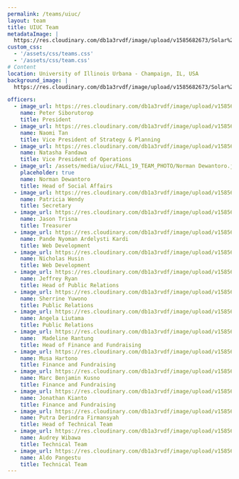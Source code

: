 ```yaml
---
permalink: /teams/uiuc/
layout: team
title: UIUC Team
metadataImage: |
  https://res.cloudinary.com/db1a3rvdf/image/upload/v1585682673/Solar%20Chapter%20Website/teams_page/uiuc/FALL_19_TEAM_PHOTO/uiuc_team_ohwtk1.jpg
custom_css:
  - '/assets/css/teams.css'
  - '/assets/css/team.css'
# Content
location: University of Illinois Urbana - Champaign, IL, USA
background_image: |
  https://res.cloudinary.com/db1a3rvdf/image/upload/v1585682673/Solar%20Chapter%20Website/teams_page/uiuc/FALL_19_TEAM_PHOTO/uiuc_team_ohwtk1.jpg

officers:
  - image_url: https://res.cloudinary.com/db1a3rvdf/image/upload/v1585682489/Solar%20Chapter%20Website/teams_page/uiuc/FALL_19_TEAM_PHOTO/Peter_Siborutorop_fjejfq.jpg
    name: Peter Siborutorop
    title: President
  - image_url: https://res.cloudinary.com/db1a3rvdf/image/upload/v1585682480/Solar%20Chapter%20Website/teams_page/uiuc/FALL_19_TEAM_PHOTO/Naomi_Tan_oytlsu.jpg
    name: Naomi Tan
    title: Vice President of Strategy & Planning
  - image_url: https://res.cloudinary.com/db1a3rvdf/image/upload/v1585682481/Solar%20Chapter%20Website/teams_page/uiuc/FALL_19_TEAM_PHOTO/Natasha_Fandawa_ltgjmm.jpg
    name: Natasha Fandawa
    title: Vice President of Operations
  - image_url: /assets/media/uiuc/FALL_19_TEAM_PHOTO/Norman Dewantoro.jpg
    placeholder: true
    name: Norman Dewantoro
    title: Head of Social Affairs
  - image_url: https://res.cloudinary.com/db1a3rvdf/image/upload/v1585682483/Solar%20Chapter%20Website/teams_page/uiuc/FALL_19_TEAM_PHOTO/Patricia_Wendy_b30zaf.jpg
    name: Patricia Wendy
    title: Secretary
  - image_url: https://res.cloudinary.com/db1a3rvdf/image/upload/v1585682489/Solar%20Chapter%20Website/teams_page/uiuc/FALL_19_TEAM_PHOTO/Jason_Trisna_wy5hnt.jpg
    name: Jason Trisna
    title: Treasurer
  - image_url: https://res.cloudinary.com/db1a3rvdf/image/upload/v1585682487/Solar%20Chapter%20Website/teams_page/uiuc/FALL_19_TEAM_PHOTO/Ardel_vmqarw.jpg
    name: Pande Nyoman Ardelysti Kardi
    title: Web Development
  - image_url: https://res.cloudinary.com/db1a3rvdf/image/upload/v1585682485/Solar%20Chapter%20Website/teams_page/uiuc/FALL_19_TEAM_PHOTO/Nicholas_Husin_r6thsv.jpg
    name: Nicholas Husin
    title: Web Development
  - image_url: https://res.cloudinary.com/db1a3rvdf/image/upload/v1585682484/Solar%20Chapter%20Website/teams_page/uiuc/FALL_19_TEAM_PHOTO/Jeffrey_Ryan_l5fvug.jpg
    name: Jeffrey Ryan
    title: Head of Public Relations
  - image_url: https://res.cloudinary.com/db1a3rvdf/image/upload/v1585682487/Solar%20Chapter%20Website/teams_page/uiuc/FALL_19_TEAM_PHOTO/Sherrine_Yuwono_degbn5.jpg
    name: Sherrine Yuwono    
    title: Public Relations
  - image_url: https://res.cloudinary.com/db1a3rvdf/image/upload/v1585682483/Solar%20Chapter%20Website/teams_page/uiuc/FALL_19_TEAM_PHOTO/Angela_Liutama_rauvkk.jpg
    name: Angela Liutama
    title: Public Relations
  - image_url: https://res.cloudinary.com/db1a3rvdf/image/upload/v1585682480/Solar%20Chapter%20Website/teams_page/uiuc/FALL_19_TEAM_PHOTO/Madeline_Rantung_nw08wu.jpg
    name:  Madeline Rantung
    title: Head of Finance and Fundraising
  - image_url: https://res.cloudinary.com/db1a3rvdf/image/upload/v1585682483/Solar%20Chapter%20Website/teams_page/uiuc/FALL_19_TEAM_PHOTO/Musa_Hartono_apzgsv.jpg
    name: Musa Hartono
    title: Finance and Fundraising
  - image_url: https://res.cloudinary.com/db1a3rvdf/image/upload/v1585682488/Solar%20Chapter%20Website/teams_page/uiuc/FALL_19_TEAM_PHOTO/Ben_Kusno_nx99v5.jpg
    name: Marc Benjamin Kusno
    title: Finance and Fundraising
  - image_url: https://res.cloudinary.com/db1a3rvdf/image/upload/v1585682486/Solar%20Chapter%20Website/teams_page/uiuc/FALL_19_TEAM_PHOTO/Jon_Kianto_uzfmuv.jpg
    name: Jonathan Kianto
    title: Finance and Fundraising
  - image_url: https://res.cloudinary.com/db1a3rvdf/image/upload/v1585682485/Solar%20Chapter%20Website/teams_page/uiuc/FALL_19_TEAM_PHOTO/Rindra_Firmansyah_btsbxm.jpg
    name: Putra Derindra Firmansyah
    title: Head of Technical Team
  - image_url: https://res.cloudinary.com/db1a3rvdf/image/upload/v1585682487/Solar%20Chapter%20Website/teams_page/uiuc/FALL_19_TEAM_PHOTO/Audrey_Wibawa_j4bk7i.jpg
    name: Audrey Wibawa
    title: Technical Team
  - image_url: https://res.cloudinary.com/db1a3rvdf/image/upload/v1585682490/Solar%20Chapter%20Website/teams_page/uiuc/FALL_19_TEAM_PHOTO/Aldo_kezk0i.jpg
    name: Aldo Pangestu
    title: Technical Team
---
```

